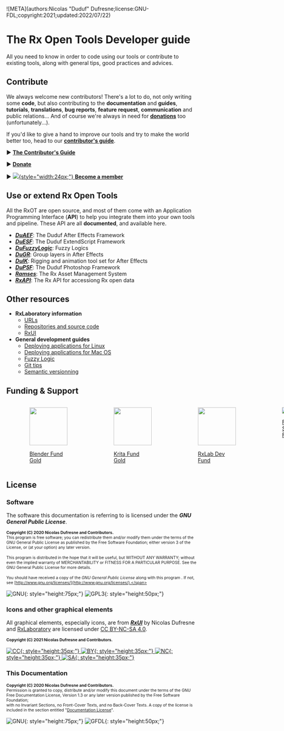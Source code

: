 ![META](authors:Nicolas "Duduf" Dufresne;license:GNU-FDL;copyright:2021;updated:2022/07/22)

# The Rx Open Tools Developer guide

All you need to know in order to code using our tools or contribute to existing tools, along with general tips, good practices and advices.

## Contribute

We always welcome new contributors! There's a lot to do, not only writing some **code**, but also contributing to the **documentation** and **guides**, **tutorials**, **translations**, **bug reports**, **feature request**, **communication** and public relations... And of course we're always in need for [**donations**](http://donate.rxlab.info) too (unfortunately...).

If you'd like to give a hand to improve our tools and try to make the world better too, head to our [**contributor's guide**](contribute.md).

► [**The Contributor's Guide**](contribute.md)

► [**Donate**](http://donate.rxlab.info)

► [![](https://rxlaboratory.org/wp-content/uploads/RxLab_Logo_Dev-Fund-100x100.png){style="width:24px;"} **Become a member**](http://membership.rxlab.info)

## Use or extend Rx Open Tools

All the RxOT are open source, and most of them come with an Application Programming Interface (**API**) to help you integrate them into your own tools and pipeline. These API are all **documented**, and available here.

- [***DuAEF***](http://duaef.rxlab.io): The Duduf After Effects Framework
- [***DuESF***](http://duesf.rxlab.io): The Duduf ExtendScript Framework
- [***DuFuzzyLogic***](http://dufuzzylogic.rxlab.io): Fuzzy Logics
- [***DuGR***](http://dugr.rxlab.io): Group layers in After Effects
- [***DuIK***](http://duik.rxlab.io): Rigging and animation tool set for After Effects
- [***DuPSF***](http://dupsf.rxlab.io): The Duduf Photoshop Framework
- [***Ramses***](https://ramses.rxlab.guide/dev/): The Rx Asset Management System
- [***RxAPI***](https://rxapi.rxlab.io): The Rx API for accessiong Rx open data

## Other resources

- **RxLaboratory information**
    - [URLs](urls.md)
    - [Repositories and source code](http://source.rxlab.io)
    - [RxUI](http://rxui.rxlab.io)
- **General development guides**
    - [Deploying applications for Linux](app-deployment-linux.md)
    - [Deploying applications for Mac OS](app-deployment-mac.md)
    - [Fuzzy Logic](http://dufuzzylogic.rxlab.io)
    - [Git tips](git.md)
    - [Semantic versionning](software-versionning.md)

## Funding & Support

<div class="columns">

<a href="https://fund.blender.org/" class="column"><figure>
  <img src="https://fund.blender.org/media/badges/badge_devfund_gold.png" width="100" />
  <figcaption>Blender Fund Gold</figcaption>
</figure></a>

<a href="https://fund.krita.org/" class="column"><figure>
  <img src="https://my.kde.org/media/badges/krita_badge_devfund_gold.png" width="100" />
  <figcaption>Krita Fund Gold</figcaption>
</figure></a>

<a href="http://donate.rxlab.info" class="column"><figure>
  <img src="https://rxlaboratory.org/wp-content/uploads/RxLab_Logo_Dev-Fund-100x100.png" width="100" />
  <figcaption>RxLab Dev Fund</figcaption>
</figure></a>

<a href="http://fsf.org" class="column"><figure>
  <img src="https://static.fsf.org/nosvn/associate/crm/359059.png" />
  <figcaption>Free Software Foundation</figcaption>
</figure></a>

<a href="http://enercoop.fr" class="column"><figure>
  <img src="https://images.prismic.io/enercoop-corpo-production/3d769d2d-b1f1-4dbb-b254-9779b2b2e629_logo.svg?auto=compress%2Cformat&w=1600.0" />
  <figcaption>Member associate of Enercoop</figcaption>
</figure></a>

</div>

## License

### Software

The software this documentation is referring to is licensed under the ***GNU General Public License***.

<span style="font-size:0.75em;">**Copyright (C)  2020 Nicolas Dufresne and Contributors.**  
This program is free software; you can redistribute them and/or modify them under the terms of the GNU General Public License as published by the Free Software Foundation; either version 3 of the License, or (at your option) any later version.</span>

<span style="font-size:0.75em;">This program is distributed in the hope that it will be useful, but WITHOUT ANY WARRANTY; without even the implied warranty of MERCHANTABILITY or FITNESS FOR A PARTICULAR PURPOSE. See the GNU General Public License for more details.</span>

<span style="font-size:0.75em;">You should have received a copy of the *GNU General Public License* along with this program . If not, see [http://www.gnu.org/licenses/](http://www.gnu.org/licenses/).</span>

![GNU](img/licenses/gnu.png){: style="height:75px;"} ![GPL3](img/licenses/gplv3.png){: style="height:50px;"}

### Icons and other graphical elements

All graphical elements, especially icons, are from [***RxUI***](http://rxui.rxlab.io) by Nicolas Dufresne and [RxLaboratory](https://rxlaboratory.org) are licensed under [CC BY-NC-SA 4.0](https://creativecommons.org/licenses/by-nc-sa/4.0/).

<span style="font-size:0.75em;">**Copyright (C) 2021 Nicolas Dufresne and Contributors.**

[![CC](https://mirrors.creativecommons.org/presskit/icons/cc.svg){: style="height:35px;"} ![BY](https://mirrors.creativecommons.org/presskit/icons/by.svg){: style="height:35px;"} ![NC](https://mirrors.creativecommons.org/presskit/icons/nc.svg){: style="height:35px;"} ![SA](https://mirrors.creativecommons.org/presskit/icons/sa.svg){: style="height:35px;"}](https://creativecommons.org/licenses/by-nc-sa/4.0/)

### This Documentation

<span style="font-size:0.75em;">**Copyright (C)  2020 Nicolas Dufresne and Contributors.**  
Permission is granted to copy, distribute and/or modify this document under the terms of the GNU Free Documentation License, Version 1.3 or any later version published by the Free Software Foundation;  
with no Invariant Sections, no Front-Cover Texts, and no Back-Cover Texts.
A copy of the license is included in the section entitled "[Documentation License](licenses/gfdl.md)".</span>

![GNU](img/licenses/gnu.png){: style="height:75px;"} ![GFDL](img/licenses/gfdl-logo.png){: style="height:50px;"}

